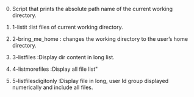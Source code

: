 0. Script that prints the absolute path name of the current working directory.

1. 1-listit :list files of current working directory.

2. 2-bring_me_home : changes the working directory to the user’s home directory.

3. 3-listfiles :Display dir content in long list.

4. 4-listmorefiles :Display all file list"

5. 5-listfilesdigitonly :Display file in long, user Id group displayed numerically and include all files.
